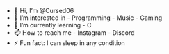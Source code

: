 - 👋 Hi, I’m @Cursed06
- 👀 I’m interested in
      - Programming
      - Music
      - Gaming
- 🌱 I’m currently learning
      - C
- 📫 How to reach me
      - Instagram
      - Discord
- ⚡ Fun fact: I can sleep in any condition
